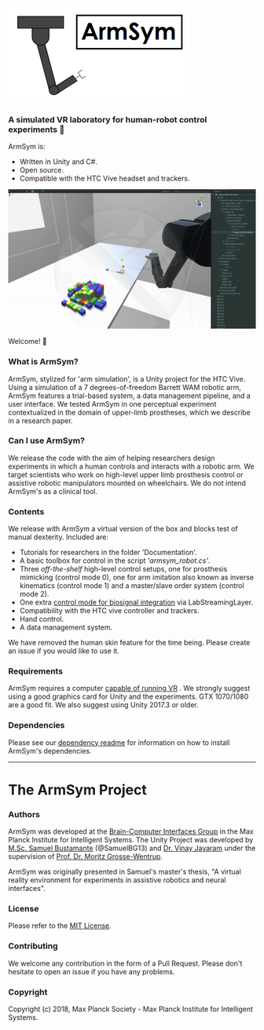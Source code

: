 ![](Documentation/Images/logo_main.png)

###  A simulated VR laboratory for human-robot control experiments :robot:

ArmSym is:

* Written in Unity and C#.
* Open source. 
* Compatible with the HTC Vive headset and trackers.

![Alt Text](Documentation/Images/Tutorial3/T3.gif)

Welcome! :tada:

### What is ArmSym?
ArmSym,  stylized for 'arm simulation', is a Unity project for the HTC Vive.  Using a simulation of a 7 degrees-of-freedom Barrett WAM robotic arm, ArmSym features a trial-based system, a data management pipeline, and a user interface.  We tested ArmSym in one perceptual experiment contextualized in the domain of upper-limb prostheses, which we describe in a research paper.

### Can I use ArmSym?
We release the code with the aim of helping researchers design experiments in which a human controls and interacts with a robotic arm. We target scientists who work on high-level upper limb prosthesis control or assistive robotic manipulators mounted on wheelchairs. We do not intend ArmSym's as a clinical tool. 

### Contents
We release with ArmSym a virtual version of the box and blocks test of manual dexterity. Included are:

* Tutorials for researchers in the folder 'Documentation'.
* A basic toolbox for control in the script *'armsym_robot.cs'*.
* Three *off-the-shelf* high-level control setups, one for prosthesis mimicking (control mode 0), one for arm imitation also known as inverse kinematics (control mode 1) and a master/slave order system (control mode 2). 
* One extra [control mode for biosignal integration](https://github.com/SamuelBG13/ArmSym/blob/main/Assets/Scripts/armsym_controlmodes.cs#L212-L218) via LabStreamingLayer.
* Compatibility with the HTC vive controller and trackers.
* Hand control.
* A data management system. 

We have removed the human skin feature for the time being. Please create an issue if you would like to use it. 


### Requirements
ArmSym requires a computer [capable of running VR](https://store.steampowered.com/app/323910/SteamVR_Performance_Test/) . We strongly suggest using a good graphics card for Unity and the experiments. GTX 1070/1080 are a good fit.  We also suggest using Unity 2017.3 or older.

### Dependencies
Please see our [dependency readme](https://github.com/SamuelBG13/ArmSym/blob/master/Assets/Plugins/Dependency_readme.md) for information on how to install ArmSym's dependencies.  

-----------------------------------
# The ArmSym Project

### Authors
ArmSym was developed at the [Brain-Computer Interfaces Group](https://ei.is.tuebingen.mpg.de/research_groups/brain-computer-interfaces-group) in the Max Planck Institute for Intelligent Systems. The Unity Project was developed by [M.Sc. Samuel Bustamante](https://www.is.mpg.de/person/sbustamante) (@SamuelBG13) and [Dr. Vinay Jayaram](https://ei.is.tuebingen.mpg.de/~vjayaram) under the supervision of [Prof. Dr. Moritz Grosse-Wentrup](https://ei.is.tuebingen.mpg.de/people/moritzgw). 

ArmSym was originally presented in Samuel's master's thesis, "A virtual reality environment for experiments in assistive robotics and neural interfaces".  

### License
Please refer to the [MIT License](LICENSE).

### Contributing
We welcome any contribution in the form of a Pull Request. Please don't hesitate to open an issue if you have any problems. 

### Copyright
Copyright (c) 2018, Max Planck Society - Max Planck Institute for Intelligent Systems.
